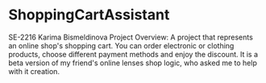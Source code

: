 # ShoppingCartAssistant
SE-2216
Karima Bismeldinova
Project Overview:
A project that represents an online shop's shopping cart. You can order electronic or clothing products, choose different payment methods and enjoy the discount. It is a beta version of my friend's online lenses shop 
logic, who asked me to help with it creation.
